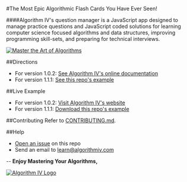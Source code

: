 #The Most Epic Algorithmic Flash Cards You Have Ever Seen!

####Algorithm IV's question manager is a JavaScript app designed to manage practice questions and JavaScript coded solutions for learning computer science focused algorithms and data structures, improving programming skill-sets, and preparing for technical interviews.


<a href="http://www.algorithmiv.com"><img src="http://www.algorithmiv.com/images/aIV-master-algorithms.jpg" alt="Master the Art of Algorithms" /></a>


##Directions
- For version 1.0.2: [See Algorithm IV's online documentation](http://www.algorithmIV.com/docs/start)
- For version 1.1.1: [See this repo's example](https://github.com/imaginate/algorithmIV-question-manager/tree/master/example)

##Live Example
- For version 1.0.2: [Visit Algorithm IV's website](http://www.algorithmiv.com/example)
- For version 1.1.1: [Download this repo's example](https://github.com/imaginate/algorithmIV-question-manager/tree/master/example)


##Contributing
Refer to [CONTRIBUTING.md](https://github.com/imaginate/algorithmIV-question-manager/blob/master/CONTRIBUTING.md).


##Help
- [Open an issue](https://github.com/imaginate/algorithmIV-question-manager/issues) on this repo
- Send an email to [learn@algorithmiv.com](mailto:learn@algorithmiv.com)


--
**Enjoy Mastering Your Algorithms,**

<a href="http://www.algorithmiv.com"><img src="http://www.algorithmiv.com/images/aIV-logo.png" alt="Algorithm IV Logo" /></a>
